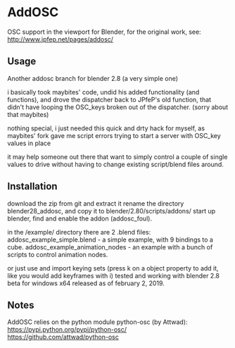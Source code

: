 # AddOSC
OSC support in the viewport for Blender, 
for the original work, see: http://www.jpfep.net/pages/addosc/

## Usage
Another addosc branch for blender 2.8 (a very simple one)

i basically took maybites' code, undid his added functionality (and functions),
and drove the dispatcher back to JPfeP's old function,
that didn't have looping the OSC_keys broken out of the dispatcher. (sorry about that maybites)

nothing special, i just needed this quick and drty hack for myself,
as maybites' fork gave me script errors trying to start a server with OSC_key values in place

it may help someone out there that want to simply control a couple of single values to drive without having to change existing script/blend files around.

## Installation

download the zip from git and extract it
rename the directory blender28_addosc, and copy it to blender/2.80/scripts/addons/
start up blender, find and enable the addon (addosc_foul).

in the /example/ directory there are 2 .blend files:
addosc_example_simple.blend - a simple example, with 9 bindings to a cube.
addosc_example_animation_nodes - an example with a bunch of scripts to control animation nodes.

or just use and import keying sets (press k on a object property to add it, like you would add keyframes with i)
tested and working with blender 2.8 beta for windows x64 released as of february 2, 2019.

## Notes

AddOSC relies on the python module python-osc (by Attwad): 
https://pypi.python.org/pypi/python-osc/
https://github.com/attwad/python-osc
